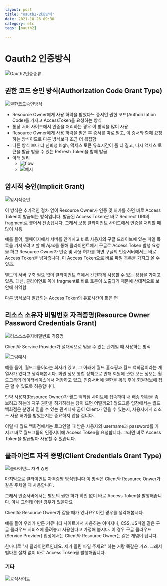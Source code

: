 ```yaml
---
layout: post
title: "oauth2-인증방식"
date: 2021-10-26 09:30
category: etc
tags: [oauth2]

---
```


# Oauth2 인증방식
![Oauth2인증종류](https://img1.daumcdn.net/thumb/R1280x0/?scode=mtistory2&fname=https%3A%2F%2Fblog.kakaocdn.net%2Fdn%2FcvJsI4%2FbtqFo58Esgu%2FSnZIVummpqYJKGE6UfbDAk%2Fimg.png)

## 권한 코드 승인 방식(Authorization Code Grant Type)
![권한코드승인방식](https://img1.daumcdn.net/thumb/R1280x0/?scode=mtistory2&fname=https%3A%2F%2Fblog.kakaocdn.net%2Fdn%2FJsSzi%2FbtqFn0N18Ba%2FrEimhkKdauzOKh0kLKlza1%2Fimg.png)

- Resource Owner에게 사용 허락을 받았다느 증서인 권한 코드(Authorization Code)를 가지고 AccessToken을 요청하는 방식
- 통상 서버 사이드에서 인증을 처리하는 경우 이 방식을 많이 사용
- Resource Owner에게 사용 허락을 받은 후 증서를 따로 받고, 이 증서와 함께 요청하는 방식이므로 다른 방식보다 조금 더 복잡함
- 다른 방식 보다 더 신뢰성 high, 액세스 토큰 유효시간이 좀 더 길고, 다시 액세스 토큰을 발급 받을 수 있는 Refresh Token을 함께 발급
- 아래 원리 
  - ![flow](https://img1.daumcdn.net/thumb/R1280x0/?scode=mtistory2&fname=https%3A%2F%2Fblog.kakaocdn.net%2Fdn%2FmRoJy%2FbtqFedMYthQ%2FJKKQpWhMekrUl3ZnmF8jU1%2Fimg.png)
  - ![예시](https://img1.daumcdn.net/thumb/R1280x0/?scode=mtistory2&fname=https%3A%2F%2Fblog.kakaocdn.net%2Fdn%2Fbp8jje%2FbtqFo4Pso7Q%2FpLIs18Hbx2MD6POMoasfS1%2Fimg.png)


## 암시적 승인(Implicit Grant)
![암시적승인](https://img1.daumcdn.net/thumb/R1280x0/?scode=mtistory2&fname=https%3A%2F%2Fblog.kakaocdn.net%2Fdn%2FB1ewo%2FbtqFnP63XrA%2Fb5dUKSCAsnUkBeRSQVoPV0%2Fimg.png)

이 방식은 추가적인 절차 없이 Resource Owner가 인증 및 허가를 하면 바로 Access Token이 발급되는 방식입니다. 
발급된 Access Token은 바로 Redirect URI의 fragment로 붙어서 전송됩니다. 
그래서 보통 클라이언트 사이드에서 인증을 처리할 때 많이 사용

예를 들어, 웹페이지에서 서버를 안거치고 바로 사용자의 구글 드라이브에 있는 파일 목록을 가져오려고 할 때 Ajax를 통해 클라이언트에서 
구글로 Access Token 발행 요청을 하고 Resource Owner가 인증 및 사용 허가를 하면 구글의 인증서버에서는 바로 Access Token을 넘겨줍니다. 
이 Access Token으로 바로 파일 목록을 가지고 올 수 있조.

별도의 서버 구축 필요 없이 클라이언트 측에서 간편하게 사용할 수 있는 장점을 가지고 있음.
대신, 클라이언트 쪽에 fragment로 바로 토큰이 노출되기 때문에 상대적으로 보안에 취약함

다른 방식보다 발급되는 Access Token의 유효시간이 짧은 편


## 리소스 소유자 비밀번호 자격증명(Resource Owner Password Credentials Grant)
![리소스소유자비밀번호 격증명](https://img1.daumcdn.net/thumb/R1280x0/?scode=mtistory2&fname=https%3A%2F%2Fblog.kakaocdn.net%2Fdn%2FcIXRcl%2FbtqFpMgwVh9%2Fk2zt6QdUYvkxwU3DkrkfQK%2Fimg.png)

Client와 Service Provider가 절대적으로 믿을 수 있는 관계일 때 사용하는 방식

![그림예시](https://img1.daumcdn.net/thumb/R1280x0/?scode=mtistory2&fname=https%3A%2F%2Fblog.kakaocdn.net%2Fdn%2FIsFnM%2FbtqFnOfWB09%2FEqICcPreJIetSUGlQlkEb1%2Fimg.png)

예를 들어, 월드그룹이라는 회사가 있고, 그 아래에 월드 홈쇼핑과 월드 백화점이라는 계열사가 있다고 생각해봅시다. 
회원 정보 통합 정책으로 인해 회원에 관한 모든 정보는 월드그룹의 데이터베이스에서 저장하고 있고, 인증서버에 권한을 획득 후에 회원정보에 접근 할 수 있도록 허용합니다. 

만약 사용자(Resource Owner)가 월드 백화점 사이트에 접속하여 내 배송 현황을 좀 보려고 하는데 자꾸 권한을 허가하라는 창이 뜨면 어떨까요?
월드그룹 입장에서는 월드 백화점은 분명히 믿을 수 있는 관계니까 굳이 Client가 믿을 수 있는지, 사용자에게 리소스 사용 허가를 받았는지는 중요하지 않을 겁니다.

이럴 때 월드 백화점에서는 로그인할 때 받은 사용자의 username과 password를 가지고 바로 월드그룹의 인증서버에 Access Token을 요청합니다. 
그러면 바로 Access Token을 발급받아 사용할 수 있습니다. 



## 클라이언트 자격 증명(Client Credentials Grant Type)
![클라이언트 자격 증명](https://img1.daumcdn.net/thumb/R1280x0/?scode=mtistory2&fname=https%3A%2F%2Fblog.kakaocdn.net%2Fdn%2F2re7N%2FbtqFo6mgk59%2FwNAE9LLOmvrHUSkjQIhKE1%2Fimg.png)

마지막으로 클라이언트 자격증명 방식입니다
이 방식은 Client와 Resource Onwer가 같은 주체일 때 사용합니다.

그래서 인증서버에서는 별도의 권한 허가 확인 없이 바로 Access Token을 발행해줍니다.
아니 그런데 이런 경우가 있을까요

Client와 Resource Owner가 같을 때가 있나요?
이런 경우를 생각해봅시다.

예를 들어 우리가 만든 커뮤니티 사이트에서 사용하는 이미지나, CSS, JS파일 같은 구글 클라우드 서비스에 올려놓고 사용한다고 가정해 봅시다.
이 경우 구글 클라우드(Service Provider) 입장에서는 Client와 Resource Owner는 같은 개념이 됩니다.

한마디로 "저 클라이언트인데요. 제가 올린 파일 주세요" 하는 거랑 똑같은 거죠.
그래서 별다른 절차 없이 바로 Access Token을 발행해줍니다.

### 기타 
![공식사이트](https://k.kakaocdn.net/dn/dfI2eV/btqFoBNMaDO/7bfcsfrOyRQkChnJJnOeC1/img.png)